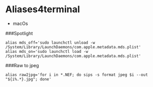 # Aliases4terminal
+ macOs


###Spotlight
```
alias mds_off='sudo launchctl unload -w /System/Library/LaunchDaemons/com.apple.metadata.mds.plist'
alias mds_on='sudo launchctl load -w /System/Library/LaunchDaemons/com.apple.metadata.mds.plist'
```




###Raw to jpeg
```
alias raw2jpg='for i in *.NEF; do sips -s format jpeg $i --out "${i%.*}.jpg"; done'
```
